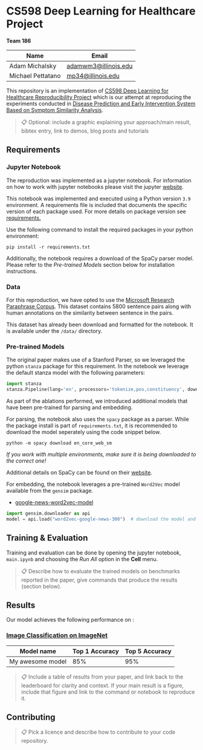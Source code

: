 # CS598 Deep Learning for Healthcare Project

__Team 186__

| Name               | Email                        |
| ------------------ | ---------------------------- |
| Adam Michalsky     | adamwm3@illinois.edu         |
 | Michael Pettatano  | mp34@illinois.edu           |


This repository is an implementation of [CS598 Deep Learning for Healthcare Reproducibility Project](https://www.overleaf.com/project/640b4754b63010e6f4745274) which is our attempt at reproducing the experiments conducted in
[Disease Prediction and Early Intervention System Based on Symptom Similarity Analysis](https://ieeexplore.ieee.org/document/8924757).


>📋  Optional: include a graphic explaining your approach/main result, bibtex entry, link to demos, blog posts and tutorials

## Requirements

### Jupyter Notebook

The reproduction was implemented as a jupyter notebook. For information on how to work with jupyter notebooks please visit the jupyter [website](https://jupyter.org/).

This notebook was implemented and executed using a Python version `3.9` environment. A requirements file is included that documents the specific version of each package used. For more details on package version see [requirements.](https://github.com/mikepettenato/cs-598-dl4health-final-project/blob/main/requirements.txt)

Use the following command to install the required packages in your python environment:

```setup
pip install -r requirements.txt
```

Additionally, the notebook requires a download of the SpaCy parser model. Please refer to the _Pre-trained Models_ section below for installation instructions.


### Data

For this reproduction, we have opted to use the [Microsoft Research Paraphrase Corpus](https://www.microsoft.com/en-us/download/details.aspx?id=52398). This dataset contains 5800 sentence pairs along with human annotations on the similarity between sentence in the pairs. 

This dataset has already been download and formatted for the notebook. It is available under the `/data/` directory.

### Pre-trained Models

The original paper makes use of a Stanford Parser, so we leveraged the python `stanza` package for this requirement. In the notebook we leverage the default stanza model with the following parameters:

```python
import stanza
stanza.Pipeline(lang='en', processors='tokenize,pos,constituency', download_method=None, use_gpu=True)
```

As part of the ablations performed, we introduced additional models that have been pre-trained for parsing and embedding.

For parsing, the notebook also uses the `spacy` package as a parser. While the package install is part of `requirements.txt`, it is recommended to download the model seperately using the code snippet below.

```shell
python -m spacy download en_core_web_sm
```
*If you work with multiple environments, make sure it is being downloaded to the correct one!*

Additional details on SpaCy can be found on their [website](https://spacy.io/usage).


For embedding, the notebook leverages a pre-trained `Word2Vec` model available from the `gensim` package.

- [google-news-word2vec-model](https://radimrehurek.com/gensim/models/word2vec.html) 

```python
import gensim.downloader as api
model = api.load("word2vec-google-news-300")  # download the model and return as object ready for use
```

## Training & Evaluation

Training and evaluation can be done by opening the jupyter notebook, `main.ipynb` and choosing the _Run All_ option in the __Cell__ menu.

>📋  Describe how to evaluate the trained models on benchmarks reported in the paper, give commands that produce the results (section below).



## Results

Our model achieves the following performance on :

### [Image Classification on ImageNet](https://paperswithcode.com/sota/image-classification-on-imagenet)

| Model name         | Top 1 Accuracy  | Top 5 Accuracy |
| ------------------ |---------------- | -------------- |
| My awesome model   |     85%         |      95%       |

>📋  Include a table of results from your paper, and link back to the leaderboard for clarity and context. If your main result is a figure, include that figure and link to the command or notebook to reproduce it. 


## Contributing

>📋  Pick a licence and describe how to contribute to your code repository. 